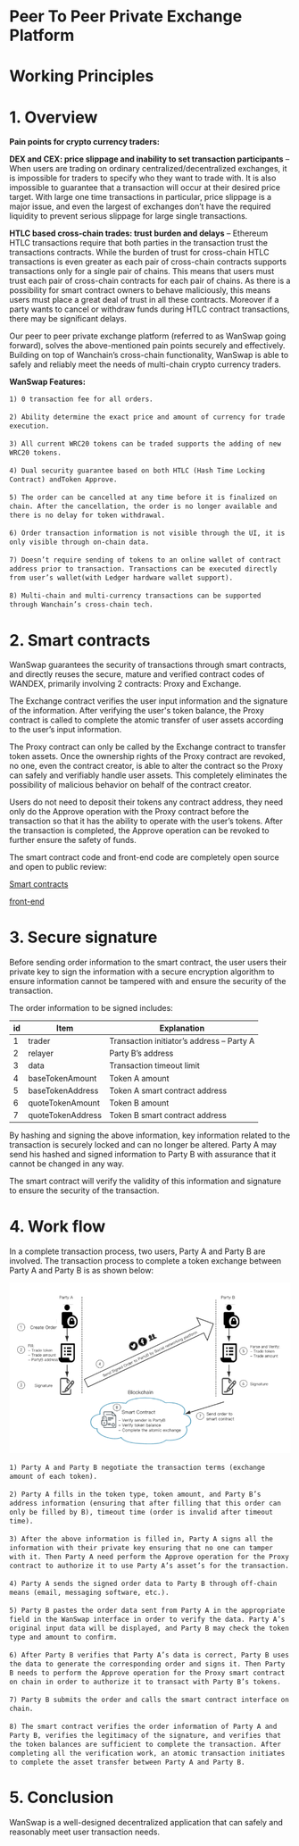 # Peer To Peer Private Exchange Platform
# Working Principles

# 1. Overview

**Pain points for crypto currency traders:**

**DEX and CEX: price slippage and inability to set transaction participants** – When users are trading on ordinary centralized/decentralized exchanges, it is impossible for traders to specify who they want to trade with. It is also impossible to guarantee that a transaction will occur at their desired price target. With large one time transactions in particular, price slippage is a major issue, and even the largest of exchanges don’t have the required liquidity to prevent serious slippage for large single transactions. 

**HTLC based cross-chain trades: trust burden and delays** – Ethereum HTLC transactions require that both parties in the transaction trust the transactions contracts. While the burden of trust for cross-chain HTLC transactions is even greater as each pair of cross-chain contracts supports transactions only for a single pair of chains. This means that users must trust each pair of cross-chain contracts for each pair of chains. As there is a possibility for smart contract owners to behave maliciously, this means users must place a great deal of trust in all these contracts. Moreover if a party wants to cancel or withdraw funds during HTLC contract transactions, there may be significant delays.

Our peer to peer private exchange platform (referred to as WanSwap going forward), solves the above-mentioned pain points securely and effectively. Building on top of Wanchain’s cross-chain functionality, WanSwap is able to safely and reliably meet the needs of multi-chain crypto currency traders. 

**WanSwap Features:**

    1) 0 transaction fee for all orders.

    2) Ability determine the exact price and amount of currency for trade execution.

    3) All current WRC20 tokens can be traded supports the adding of new WRC20 tokens.

    4) Dual security guarantee based on both HTLC (Hash Time Locking Contract) andToken Approve.

    5) The order can be cancelled at any time before it is finalized on chain. After the cancellation, the order is no longer available and there is no delay for token withdrawal.

    6) Order transaction information is not visible through the UI, it is only visible through on-chain data.

    7) Doesn’t require sending of tokens to an online wallet of contract address prior to transaction. Transactions can be executed directly from user’s wallet(with Ledger hardware wallet support).

    8) Multi-chain and multi-currency transactions can be supported through Wanchain’s cross-chain tech.

# 2. Smart contracts

WanSwap guarantees the security of transactions through smart contracts, and directly reuses the secure, mature and verified contract codes of WANDEX, primarily involving 2 contracts: Proxy and Exchange.

The Exchange contract verifies the user input information and the signature of the information. After verifying the user's token balance, the Proxy contract is called to complete the atomic transfer of user assets according to the user’s input information.

The Proxy contract can only be called by the Exchange contract to transfer token assets. Once the ownership rights of the Proxy contract are revoked, no one, even the contract creator, is able to alter the contract so the Proxy can safely and verifiably handle user assets. This completely eliminates the possibility of malicious behavior on behalf of the contract creator.

Users do not need to deposit their tokens any contract address, they need only do the Approve operation with the Proxy contract before the transaction so that it has the ability to operate with the user’s tokens. After the transaction is completed, the Approve operation can be revoked to further ensure the safety of funds.

The smart contract code and front-end code are completely open source and open to public review:

[Smart contracts](https://github.com/wandevs/wandex-smart-contract/tree/v1.1)

[front-end](https://github.com/wandevs/wanswap-web)

# 3. Secure signature

Before sending order information to the smart contract, the user users their private key to sign the information with a secure encryption algorithm to ensure information cannot be tampered with and ensure the security of the transaction.
 
The order information to be signed includes:

| id | Item | Explanation |
|----|----|----|
|1|trader|Transaction initiator’s address – Party A|
|2|relayer|Party B’s address|
|3|data|Transaction timeout limit|
|4|baseTokenAmount|Token A amount|
|5|baseTokenAddress|Token A smart contract address |
|6|quoteTokenAmount|Token B amount|
|7|quoteTokenAddress|Token B smart contract address|

By hashing and signing the above information, key information related to the transaction is securely locked and can no longer be altered. Party A may send his hashed and signed information to Party B  with assurance that it cannot be changed in any way. 

The smart contract will verify the validity of this information and signature to ensure the security of the transaction.

# 4. Work flow

In a complete transaction process, two users, Party A and Party B are involved. The transaction process to complete a token exchange between Party A and Party B is as shown below:

![图片](./img/22.png)

    1) Party A and Party B negotiate the transaction terms (exchange amount of each token).

    2) Party A fills in the token type, token amount, and Party B’s address information (ensuring that after filling that this order can only be filled by B), timeout time (order is invalid after timeout time).

    3) After the above information is filled in, Party A signs all the information with their private key ensuring that no one can tamper with it. Then Party A need perform the Approve operation for the Proxy contract to authorize it to use Party A’s asset’s for the transaction.

    4) Party A sends the signed order data to Party B through off-chain means (email, messaging software, etc.).

    5) Party B pastes the order data sent from Party A in the appropriate field in the WanSwap interface in order to verify the data. Party A’s original input data will be displayed, and Party B may check the token type and amount to confirm.

    6) After Party B verifies that Party A’s data is correct, Party B uses the data to generate the corresponding order and signs it. Then Party B needs to perform the Approve operation for the Proxy smart contract on chain in order to authorize it to transact with Party B’s tokens.  

    7) Party B submits the order and calls the smart contract interface on chain.

    8) The smart contract verifies the order information of Party A and Party B, verifies the legitimacy of the signature, and verifies that the token balances are sufficient to complete the transaction. After completing all the verification work, an atomic transaction initiates to complete the asset transfer between Party A and Party B.

# 5. Conclusion

WanSwap is a well-designed decentralized application that can safely and reasonably meet user transaction needs.